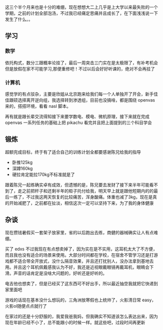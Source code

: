 这三个半个月来也是十分的难绷，现在想想大二上几乎是上大学以来最失败的一个学期，之前的计划全部泡汤，不过我已经痛定思痛并且成长了，在下面浅浅说一下发生了什么。。

## 学习

### 数学

依托构式，数分三跟概率论挂了，最后一周突击三门实在是太极限了，有补考机会但是放假在家不可能学习,那便重修吧！不过以后会好好听课的，绝对不会再挂了

### 计算机

感觉学的有点驳杂，主要是欣姐从北京跑来给我们每一个人单独开了开会，新手佳佳跟硕选择离开逆向组，我选择转到渗透组，目前也没搞啥，都是围绕 openvas 来的，搭搭环境，看看 nasl 脚本。

再有就是跟长辈交流得知接下来要学数电、模电、微机原理，接下来就在完成 openvas 一系列任务的基础上把 pikachu 看完并且把上面提到的三个科目学会

## 锻炼

超额完成目标，终于有了适合自己的训练计划全都要感谢陈兄给我的指导

- 卧推125kg
- 深蹲160kg
- 硬拉肯定能拉170kg不标准就是了

跟着陈兄一起练确实卓有成效，但遗憾的是，陈兄要去发财了接下来半年可能看不到了，走之前把杆子和还剩半年的柜子托付给我，明天早上就是跟他短期内的的最后一练了，不过我这两天恢复的比较痛苦，浑身酸痛。体重也减了3kg，现在是真的开始减肥了，之前都在扯淡，相信这次一定可以坚持下来，为了我的身体健康

## 杂谈

现在攒钱暑假买一套架子放家里，省的以后跑出去练，商健的器械确实让人有点难绷。

买了 edxs 不过我现在有点想卖掉了，因为实在是不实用，这耳机太大了不方便，而且我也没有适合的场景来使用。大部分时间都在学校，在宿舍不管学习还是打游戏都不适合带全开放式，没什么隔音效果，并且还打扰别人，没办法拿到基地去用。并且这个耳机佩戴感我认为不好，我还是近视眼戴眼镜再戴耳机，眼睛会下滑。声音的话肯定是没啥大问题的，好听还是好听的。

电吉他也想卖了，但是已经买了这东西可不好出手，所以最近抽空我就把它快递到家里面吧

游戏的话现在基本没什么想玩的，三角洲放寒假也上统帅了，火影清日常 easy，火影ol随便点点就行了

在家过的还是十分舒服的，我爱我爸我妈，但我确实不知道该怎么表达出来，因为现在年龄已经不小了，总不能跟小的时候一样。就这些吧，过段时间再更新



